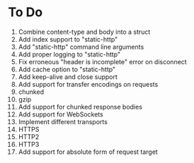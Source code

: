 # To Do
 1. Combine content-type and body into a struct
 2. Add index support to "static-http"
 3. Add "static-http" command line arguments
 4. Add proper logging to "static-http"
 5. Fix erroneous "header is incomplete" error on disconnect
 6. Add cache option to "static-http"
 7. Add keep-alive and close support
 8. Add support for transfer encodings on requests
   1. chunked
   2. gzip
 9. Add support for chunked response bodies
 10. Add support for WebSockets
 11. Implement different transports
   1. HTTPS
   2. HTTP2
   3. HTTP3
 12. Add support for absolute form of request target